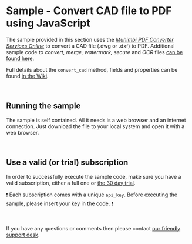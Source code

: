 # Sample - Convert CAD file to PDF using JavaScript

The sample provided in this section uses the [*Muhimbi PDF Converter Services Online*](https://github.com/Muhimbi/PDF-Converter-Services-Online) to convert a CAD file (.dwg or .dxf) to PDF.
Additional sample code to *convert, merge, watermark, secure* and *OCR* files [can be found here](../).

Full details about the `convert_cad` method, fields and properties can be found [in the Wiki](https://github.com/Muhimbi/PDF-Converter-Services-Online/wiki/API:-convert_cad).

<br>

## Running the sample

The sample is self contained. All it needs is a web browser and an internet connection. Just download the file to your local system and open it with a web browser.

<br>

## Use a valid (or trial) subscription

In order to successfully execute the sample code, make sure you have a valid subscription, either a full one or [the 30 day trial](https://support.muhimbi.com/hc/en-us/articles/115002816048-Getting-started-with-the-PDF-Converter-Services-Online).

:exclamation: Each subscription comes with a unique `api_key`. Before executing the sample, please insert your key in the code. :exclamation:


<br>

If you have any questions or comments then please contact [our friendly support desk](http://www.muhimbi-online.com/contact).
